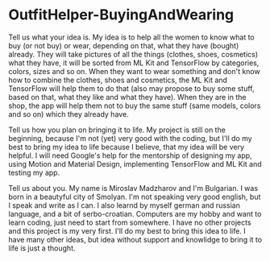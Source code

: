# OutfitHelper-BuyingAndWearing

Tell us what your idea is. 
	My idea is to help all the women to know what to buy (or not buy) or wear, depending on that, what they have (bought) already.
	They will take pictures of all the things (clothes, shoes, cosmetics) what they have, it will be sorted from ML Kit and TensorFlow by categories, colors, sizes and so on.
	When they want to wear something and don't know how to combine the clothes, shoes and cosmetics, the ML Kit and TensorFlow will help them to do that (also may propose to buy some stuff, based on that, what they like and what they have).
	When they are in the shop, the app will help them not to buy the same stuff (same models, colors and so on) which they already have.
	

Tell us how you plan on bringing it to life. 
	My project is still on the beginning, because I'm not (yet) very good with the coding, but I'll do my best to bring my idea to life because I believe, that my idea will be very helpful.
	I will need Google's help for the mentorship of designing my app, using Motion and Material Design, implementing TensorFlow and ML Kit and testing my app.


Tell us about you. 
	My name is Miroslav Madzharov and I'm Bulgarian. I was born in a beautyful city of Smolyan. I'm not speaking very good english, but I speak and write as I can. I also learnd by myself german and russian language, and a bit of serbo-croatian.
	Computers are my hobby and want to learn coding, just need to start from somewhere.
	I have no other projects and this project is my very first. I'll do my best to bring this idea to life.
	I have many other ideas, but idea without support and knowlidge to bring it to life is just a thought.
